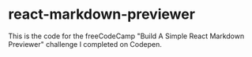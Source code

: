 # react-markdown-previewer
This is the code for the freeCodeCamp "Build A Simple React Markdown Previewer" challenge I completed on Codepen.
